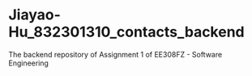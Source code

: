 # Jiayao-Hu_832301310_contacts_backend
The backend repository of Assignment 1 of EE308FZ - Software Engineering
